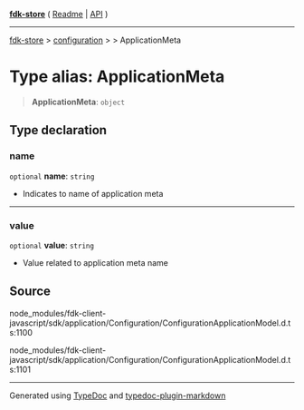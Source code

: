 [**fdk-store**](../../../README.md) ( [Readme](../../../README.md) \| [API](../../../API.md) )

---

[fdk-store](../../../API.md) > [configuration](../../README.md) > [<internal>](../README.md) > ApplicationMeta

# Type alias: ApplicationMeta

> **ApplicationMeta**: `object`

## Type declaration

### name

`optional` **name**: `string`

- Indicates to name of application meta

---

### value

`optional` **value**: `string`

- Value related to application meta name

## Source

node_modules/fdk-client-javascript/sdk/application/Configuration/ConfigurationApplicationModel.d.ts:1100

node_modules/fdk-client-javascript/sdk/application/Configuration/ConfigurationApplicationModel.d.ts:1101

---

Generated using [TypeDoc](https://typedoc.org/) and [typedoc-plugin-markdown](https://www.npmjs.com/package/typedoc-plugin-markdown)
